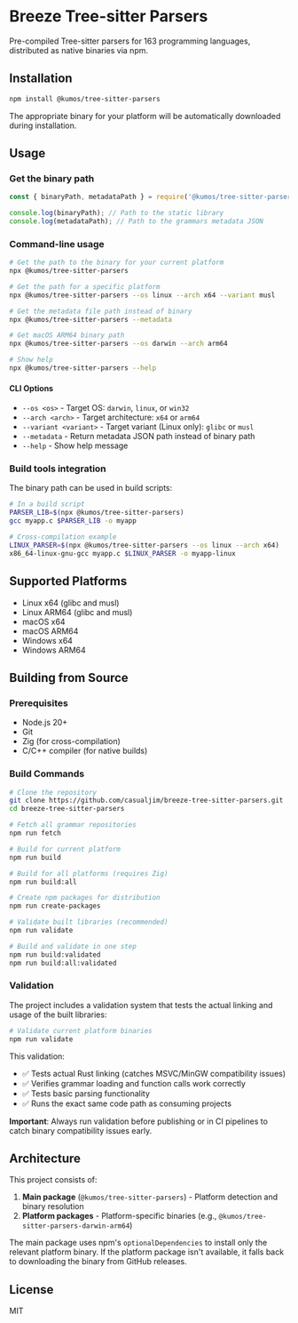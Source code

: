 # Breeze Tree-sitter Parsers

Pre-compiled Tree-sitter parsers for 163 programming languages, distributed as native binaries via npm.

## Installation

```bash
npm install @kumos/tree-sitter-parsers
```

The appropriate binary for your platform will be automatically downloaded during installation.

## Usage

### Get the binary path

```js
const { binaryPath, metadataPath } = require('@kumos/tree-sitter-parsers');

console.log(binaryPath); // Path to the static library
console.log(metadataPath); // Path to the grammars metadata JSON
```

### Command-line usage

```bash
# Get the path to the binary for your current platform
npx @kumos/tree-sitter-parsers

# Get the path for a specific platform
npx @kumos/tree-sitter-parsers --os linux --arch x64 --variant musl

# Get the metadata file path instead of binary
npx @kumos/tree-sitter-parsers --metadata

# Get macOS ARM64 binary path
npx @kumos/tree-sitter-parsers --os darwin --arch arm64

# Show help
npx @kumos/tree-sitter-parsers --help
```

#### CLI Options

- `--os <os>` - Target OS: `darwin`, `linux`, or `win32`
- `--arch <arch>` - Target architecture: `x64` or `arm64`
- `--variant <variant>` - Target variant (Linux only): `glibc` or `musl`
- `--metadata` - Return metadata JSON path instead of binary path
- `--help` - Show help message

### Build tools integration

The binary path can be used in build scripts:

```bash
# In a build script
PARSER_LIB=$(npx @kumos/tree-sitter-parsers)
gcc myapp.c $PARSER_LIB -o myapp

# Cross-compilation example
LINUX_PARSER=$(npx @kumos/tree-sitter-parsers --os linux --arch x64)
x86_64-linux-gnu-gcc myapp.c $LINUX_PARSER -o myapp-linux
```

## Supported Platforms

- Linux x64 (glibc and musl)
- Linux ARM64 (glibc and musl)  
- macOS x64
- macOS ARM64
- Windows x64
- Windows ARM64

## Building from Source

### Prerequisites

- Node.js 20+
- Git
- Zig (for cross-compilation)
- C/C++ compiler (for native builds)

### Build Commands

```bash
# Clone the repository
git clone https://github.com/casualjim/breeze-tree-sitter-parsers.git
cd breeze-tree-sitter-parsers

# Fetch all grammar repositories
npm run fetch

# Build for current platform
npm run build

# Build for all platforms (requires Zig)
npm run build:all

# Create npm packages for distribution
npm run create-packages

# Validate built libraries (recommended)
npm run validate

# Build and validate in one step
npm run build:validated
npm run build:all:validated
```

### Validation

The project includes a validation system that tests the actual linking and usage of the built libraries:

```bash
# Validate current platform binaries
npm run validate
```

This validation:
- ✅ Tests actual Rust linking (catches MSVC/MinGW compatibility issues)
- ✅ Verifies grammar loading and function calls work correctly
- ✅ Tests basic parsing functionality
- ✅ Runs the exact same code path as consuming projects

**Important**: Always run validation before publishing or in CI pipelines to catch binary compatibility issues early.

## Architecture

This project consists of:

1. **Main package** (`@kumos/tree-sitter-parsers`) - Platform detection and binary resolution
2. **Platform packages** - Platform-specific binaries (e.g., `@kumos/tree-sitter-parsers-darwin-arm64`)

The main package uses npm's `optionalDependencies` to install only the relevant platform binary. If the platform package isn't available, it falls back to downloading the binary from GitHub releases.

## License

MIT
